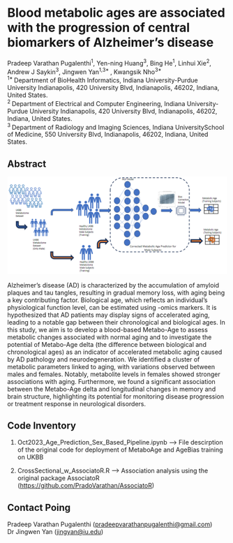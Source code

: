 # Blood metabolic ages are associated with the progression of central biomarkers of Alzheimer’s disease
Pradeep Varathan Pugalenthi<sup>1</sup>, Yen-ning Huang<sup>3</sup>, Bing He<sup>1</sup>, Linhui Xie<sup>2</sup>, Andrew J Saykin<sup>3</sup>, Jingwen Yan<sup>1,3* </sup>, Kwangsik Nho<sup>3* </sup>
<br>
<sup>1* </sup> Department of BioHealth Informatics, Indiana University-Purdue University Indianapolis, 420 University Blvd, Indianapolis, 46202, Indiana, United States.
<br>
<sup>2 </sup> Department of Electrical and Computer Engineering, Indiana University-Purdue University Indianapolis, 420 University Blvd, Indianapolis, 46202, Indiana, United States.<br>
<sup>3 </sup> Department of Radiology and Imaging Sciences, Indiana UniversitySchool of Medicine, 550 University Blvd, Indianapolis, 46202, Indiana, United States.

## Abstract

![](images/Model_Desc1.png?raw=true)


Alzheimer’s disease (AD) is characterized by the accumulation of amyloid plaques and tau tangles, resulting in gradual memory loss, with aging being a key contributing factor. Biological age, which reflects an individual’s physiological function level, can be estimated using -omics markers. It is hypothesized that AD patients may display signs of accelerated aging, leading to a notable gap between their chronological and biological ages. In this study, we aim is to develop a blood-based Metabo-Age to assess metabolic changes associated with normal aging and to investigate the potential of Metabo-Age delta (the difference between biological and chronological ages) as an indicator of accelerated metabolic aging caused by AD pathology and neurodegeneration. We identified a cluster of metabolic parameters linked to aging, with variations observed between males and females. Notably, metabolite levels in females showed stronger associations with aging. Furthermore, we found a significant association between the Metabo-Age delta and longitudinal changes in memory and brain structure, highlighting its potential for monitoring disease progression or treatment response in neurological disorders.

## Code Inventory

1. Oct2023_Age_Prediction_Sex_Based_Pipeline.ipynb --> File descirption of the original code for deployment of MetaboAge and AgeBias training on UKBB <br>

2. CrossSectional_w_AssociatoR.R --> Association analysis using the original package AssociatoR (https://github.com/PradoVarathan/AssociatoR)

## Contact Poing

Pradeep Varathan Pugalenthi (pradeepvarathanpugalenthi@gmail.com)<br>
Dr Jingwen Yan (jingyan@iu.edu)
